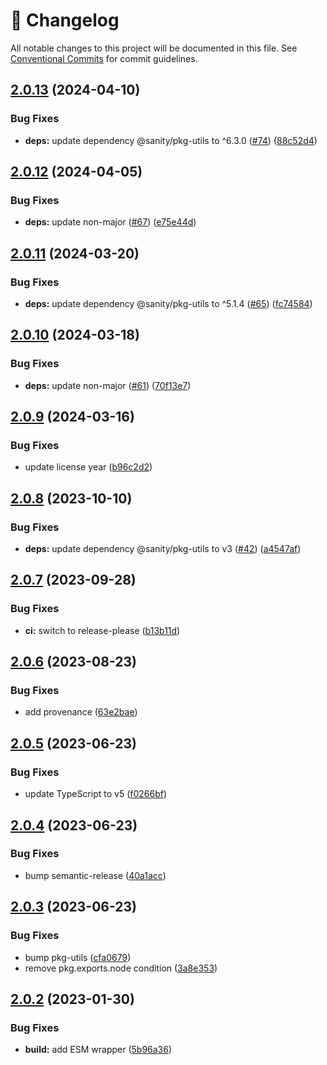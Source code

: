 <!-- markdownlint-disable --><!-- textlint-disable -->

# 📓 Changelog

All notable changes to this project will be documented in this file. See
[Conventional Commits](https://conventionalcommits.org) for commit guidelines.

## [2.0.13](https://github.com/portabletext/types/compare/v2.0.12...v2.0.13) (2024-04-10)


### Bug Fixes

* **deps:** update dependency @sanity/pkg-utils to ^6.3.0 ([#74](https://github.com/portabletext/types/issues/74)) ([88c52d4](https://github.com/portabletext/types/commit/88c52d4fd51da027dc8d64159e3df8b03ba6b205))

## [2.0.12](https://github.com/portabletext/types/compare/v2.0.11...v2.0.12) (2024-04-05)


### Bug Fixes

* **deps:** update non-major ([#67](https://github.com/portabletext/types/issues/67)) ([e75e44d](https://github.com/portabletext/types/commit/e75e44d1c6b8657ffc54f33304afa09c5948d956))

## [2.0.11](https://github.com/portabletext/types/compare/v2.0.10...v2.0.11) (2024-03-20)


### Bug Fixes

* **deps:** update dependency @sanity/pkg-utils to ^5.1.4 ([#65](https://github.com/portabletext/types/issues/65)) ([fc74584](https://github.com/portabletext/types/commit/fc74584c630b4ba61c09d063205c48d50dd97144))

## [2.0.10](https://github.com/portabletext/types/compare/v2.0.9...v2.0.10) (2024-03-18)


### Bug Fixes

* **deps:** update non-major ([#61](https://github.com/portabletext/types/issues/61)) ([70f13e7](https://github.com/portabletext/types/commit/70f13e799a4ea54812f085ef7ab4f7b2cfe1580f))

## [2.0.9](https://github.com/portabletext/types/compare/v2.0.8...v2.0.9) (2024-03-16)


### Bug Fixes

* update license year ([b96c2d2](https://github.com/portabletext/types/commit/b96c2d27986d564e8a8866ad2582623a0d718892))

## [2.0.8](https://github.com/portabletext/types/compare/v2.0.7...v2.0.8) (2023-10-10)


### Bug Fixes

* **deps:** update dependency @sanity/pkg-utils to v3 ([#42](https://github.com/portabletext/types/issues/42)) ([a4547af](https://github.com/portabletext/types/commit/a4547af2a4bef4727ac836e9333a595a23f9b016))

## [2.0.7](https://github.com/portabletext/types/compare/v2.0.6...v2.0.7) (2023-09-28)


### Bug Fixes

* **ci:** switch to release-please ([b13b11d](https://github.com/portabletext/types/commit/b13b11d163b594e25e1b5556a4b5456f1598d637))

## [2.0.6](https://github.com/portabletext/types/compare/v2.0.5...v2.0.6) (2023-08-23)

### Bug Fixes

- add provenance ([63e2bae](https://github.com/portabletext/types/commit/63e2baedf55296256f748ca556c3195151775ece))

## [2.0.5](https://github.com/portabletext/types/compare/v2.0.4...v2.0.5) (2023-06-23)

### Bug Fixes

- update TypeScript to v5 ([f0266bf](https://github.com/portabletext/types/commit/f0266bf1fd73afed415039e7ae2f977b14569d5e))

## [2.0.4](https://github.com/portabletext/types/compare/v2.0.3...v2.0.4) (2023-06-23)

### Bug Fixes

- bump semantic-release ([40a1acc](https://github.com/portabletext/types/commit/40a1acc66e34477699b2a08c5d6df25f02d8c70e))

## [2.0.3](https://github.com/portabletext/types/compare/v2.0.2...v2.0.3) (2023-06-23)

### Bug Fixes

- bump pkg-utils ([cfa0679](https://github.com/portabletext/types/commit/cfa0679892ade4e056df5ce3caaec1dc60ea65ff))
- remove pkg.exports.node condition ([3a8e353](https://github.com/portabletext/types/commit/3a8e353e5de2de1d647d10992e4b0360e2aeab03))

## [2.0.2](https://github.com/portabletext/types/compare/v2.0.1...v2.0.2) (2023-01-30)

### Bug Fixes

- **build:** add ESM wrapper ([5b96a36](https://github.com/portabletext/types/commit/5b96a3625ce429180e953cd073a64b1aa74f4ed7))
